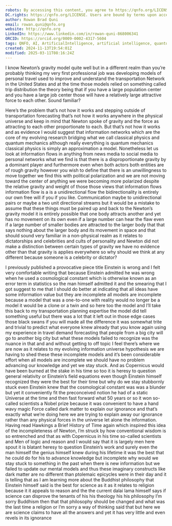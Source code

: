 ```yaml
---
robots: By accessing this content, you agree to https://qnfo.org/LICENSE. Non-commercial use only. Attribution required.
DC.rights: https://qnfo.org/LICENSE. Users are bound by terms upon access.
author: Rowan Brad Quni
email: rowan.quni@qnfo.org
website: http://qnfo.org
LinkedIn: https://www.linkedin.com/in/rowan-quni-868006341
ORCID: https://orcid.org/0009-0002-4317-5604
tags: QNFO, AI, ArtificialIntelligence, artificial intelligence, quantum, physics, science, Einstein, QuantumMechanics, quantum mechanics, QuantumComputing, quantum computing, information, InformationTheory, information theory, InformationalUniverse, informational universe, informational universe hypothesis, IUH
created: 2024-11-13T19:54:01Z
modified: 2025-03-11T08:16:24Z
---
```


I know Newton’s gravity model quite well but in a different realm than you’re probably thinking my very first professional job was developing models of personal travel used to improve and understand the transportation Network in the United States and at the time those models relied on something called trip distribution the theory being that if you have a large population center and you have a large job center those will have a relatively large attractive force to each other. Sound familiar?

Here’s the problem that’s not how it works and stepping outside of transportation forecasting that’s not how it works anywhere in the physical universe and keep in mind that Newton spoke of gravity and the force as attracting to each other proportionate to each. But that’s not how it works and as evidence I would suggest that information networks which are the core of my evolving research bridging what we call classical physics and quantum mechanics although really everything is quantum mechanics classical physics is simply an approximation a model. Nonetheless let us look at information flows in anything from news media to social media to personal networks what we find is that there is a disproportionate gravity by a dominant player and furthermore even when both actors both entities are of rough gravity however you wish to define that there is an unwillingness to move together we find this with political polarization and we are not moving toward the center of anything we were becoming more polarized despite the relative gravity and weight of those those views that information flows information flow is a is a unidirectional flow the bidirectionality is entirely our own free will if you if you like. Communication maybe to unidirectional pairs or maybe a two unit directional streams but it would be a mistake to assume that these things must be paired up and back to the Newton’s gravity model it is entirely possible that one body attracts another and yet has no movement on its own even if a large number can hear the flaw even if a large number of smaller bodies are attracted to the larger body that that says nothing about the larger body and its movement in space and that should sound very familiar in a non-physical realm as it relates to dictatorships and celebrities and cults of personality and Newton did not make a distinction between certain types of gravity we have no evidence other than that gravity is applies everywhere so why should we think at any different because someone is a celebrity or dictator?

I previously published a provocative piece title Einstein is wrong and I felt very comfortable writing that because Einstein admitted he was wrong when he used a cosmological constant which is otherwise known as an error term in statistics so the man himself admitted it and the smearing that I got suggest to me that I should do better at indicating that all ideas have some information value but they are incomplete all models are incomplete because a model that was a one-to-one with reality would no longer be a model it would be a clone or a twin and so here too the model and I’ll take this back to my transportation planning expertise the model did tell something useful but there was a lot that it left out in those edge cases those black swans if you will made all the difference it was somewhat trite and trivial to predict what everyone knew already that you know again using my experience in travel demand forecasting that people from a big city will go to another big city but what these models failed to recognize was the nuance in that and and without getting to off topic I feel there’s where we are now as it relates to my evolving information universe hypothesis we are having to shed these these incomplete models and it’s been considerable effort when all models are incomplete we should have no problem advancing our knowledge and yet we stay stuck. And as Copernicus would have been burned at the stake in his time so too it is heresy to question general relativity or Einstein’s field equations even though Einstein himself recognized they were the best for their time but why do we stay stubbornly stuck even Einstein knew that the cosmological constant was was a blunder but yet it conveniently fit the preconceived notion he had of a static Universe at the time and then fast forward what 50 years or so it won so-called scientists a Nobel prize because it was convenient to have a hand wavy magic Force called dark matter to explain our ignorance and that’s exactly what we’re doing here we are trying to explain away our ignorance rather than any physical forces in the universe let alone the information. Having read Hawkings a Brief History of Time again which inspired this idea of the incompleteness of Newton, I’m struck by how conventional wisdom is so entrenched and that as with Copernicus in his time so-called scientists and Men of logic and reason and I would say that it is largely men here spout it is blatant heresy to question Einstein’s work and surely even the man himself the genius himself knew during his lifetime it was the best that he could do for his to advance knowledge but incomplete why would we stay stuck to something in the past when there is new information but we failed to update our mental models and thus these imaginary constructs like dark matter are no different than ptolemaic epicycles were in their day and it is telling that as I am learning more about the Buddhist philosophy that Einstein himself said is the best for science as it as it relates to religion because it it appeals to reason and the the current dalai lama himself says if science can disprove the tenants of his his theology his his philosophy I’m sorry Buddhism then that that philosophy should be changed and what was the last time a religion or I’m sorry a way of thinking said that but here we are science claims to have all the answers and yet it has very little and even revels in its ignorance
